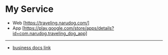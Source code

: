 # My Service

- Web [https://traveling.narudog.com/]
- App [https://play.google.com/store/apps/details?id=com.narudog.traveling_dog_app]

---

- [business docs link](https://github.com/narudog/business_docs)
